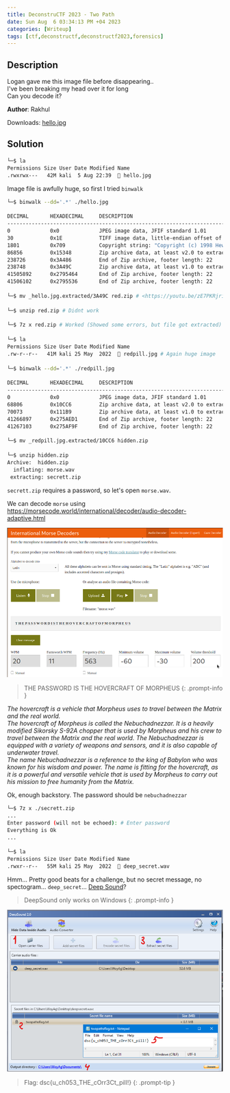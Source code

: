 ```yaml
---
title: DeconstruCTF 2023 - Two Path
date: Sun Aug  6 03:34:13 PM +04 2023
categories: [Writeup]
tags: [ctf,deconstructf,deconstructf2023,forensics]
---
```


## Description 
 
Logan gave me this image file before disappearing..  
I've been breaking my head over it for long  
Can you decode it?  
  
**Author**: Rakhul

Downloads: [hello.jpg](https://traboda-arena-87.s3.amazonaws.com/files/attachments/hello_572b0cb9-f30b-4d41-8dec-55d313b4e45b.jpg?X-Amz-Algorithm=AWS4-HMAC-SHA256&X-Amz-Credential=AKIA6GUFVMV6HO3NYL6Z%2F20230806%2Fap-south-1%2Fs3%2Faws4_request&X-Amz-Date=20230806T101347Z&X-Amz-Expires=3600&X-Amz-SignedHeaders=host&X-Amz-Signature=8d4a68beebda405afcf0d41adc132f5ce22d3948608a267203f400939df84d1c)

## Solution 

```bash
└─$ la
Permissions Size User Date Modified Name
.rwxrwx---   42M kali  5 Aug 22:39   hello.jpg
```

Image file is awfully huge, so first I tried `binwalk`

```bash
└─$ binwalk --dd='.*' ./hello.jpg

DECIMAL       HEXADECIMAL     DESCRIPTION
--------------------------------------------------------------------------------
0             0x0             JPEG image data, JFIF standard 1.01
30            0x1E            TIFF image data, little-endian offset of first image directory: 8
1801          0x709           Copyright string: "Copyright (c) 1998 Hewlett-Packard Company"
86856         0x15348         Zip archive data, at least v2.0 to extract, compressed size: 151849, uncompressed size: 152413, name: greenpill.jpg
238726        0x3A486         End of Zip archive, footer length: 22
238748        0x3A49C         Zip archive data, at least v1.0 to extract, compressed size: 41267125, uncompressed size: 41267125, name: redpill.jpg
41505892      0x2795464       End of Zip archive, footer length: 22
41506102      0x2795536       End of Zip archive, footer length: 22

└─$ mv _hello.jpg.extracted/3A49C red.zip # <https://youtu.be/zE7PKRjrid4>

└─$ unzip red.zip # Didnt work

└─$ 7z x red.zip # Worked (Showed some errors, but file got extracted)

└─$ la
Permissions Size User Date Modified Name
.rw-r--r--   41M kali 25 May  2022   redpill.jpg # Again huge image

└─$ binwalk --dd='.*' ./redpill.jpg 

DECIMAL       HEXADECIMAL     DESCRIPTION
--------------------------------------------------------------------------------
0             0x0             JPEG image data, JFIF standard 1.01
68806         0x10CC6         Zip archive data, at least v2.0 to extract, compressed size: 1228, uncompressed size: 175644, name: morse.wav
70073         0x111B9         Zip archive data, at least v1.0 to extract, compressed size: 41196805, uncompressed size: 41196805, name: secrett.zip
41266897      0x275AED1       End of Zip archive, footer length: 22
41267103      0x275AF9F       End of Zip archive, footer length: 22

└─$ mv _redpill.jpg.extracted/10CC6 hidden.zip

└─$ unzip hidden.zip 
Archive:  hidden.zip
  inflating: morse.wav               
 extracting: secrett.zip             
```

`secrett.zip` requires a password, so let's open `morse.wav`.

We can decode `morse` using <https://morsecode.world/international/decoder/audio-decoder-adaptive.html>

![two-path-1](/assets/images/deconstructf/2023/two-path-1.png)

> THE PASSWORD IS THE HOVERCRAFT OF MORPHEUS
{: .prompt-info } 

_The hovercraft is a vehicle that Morpheus uses to travel between the Matrix and the real world._<br>
_The hovercraft of Morpheus is called the Nebuchadnezzar. It is a heavily modified Sikorsky S-92A chopper that is used by Morpheus and his crew to travel between the Matrix and the real world. The Nebuchadnezzar is equipped with a variety of weapons and sensors, and it is also capable of underwater travel._<br>
_The name Nebuchadnezzar is a reference to the king of Babylon who was known for his wisdom and power. The name is fitting for the hovercraft, as it is a powerful and versatile vehicle that is used by Morpheus to carry out his mission to free humanity from the Matrix._

Ok, enough backstory. The password should be `nebuchadnezzar`

```bash
└─$ 7z x ./secrett.zip                  
... 
Enter password (will not be echoed): # Enter password
Everything is Ok      
...

└─$ la
Permissions Size User Date Modified Name
.rwxr--r--   55M kali 25 May  2022   deep_secret.wav
```

Hmm... Pretty good beats for a challenge, but no secret message, no spectogram... `deep_secret`... [Deep Sound](https://wiki.bi0s.in/steganography/deep-sound/)?

> DeepSound only works on Windows
{: .prompt-info }

![two-path-2](/assets/images/deconstructf/2023/two-path-2.png)

> Flag: dsc{u_ch053_THE_cOrr3Ct_pill!}
{: .prompt-tip }